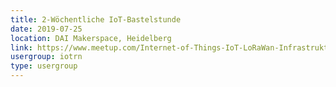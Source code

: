 ```yaml
---
title: 2-Wöchentliche IoT-Bastelstunde
date: 2019-07-25
location: DAI Makerspace, Heidelberg
link: https://www.meetup.com/Internet-of-Things-IoT-LoRaWan-Infrastruktur-4-RheinNeckar/events/cmbzlqyzkbhc/
usergroup: iotrn
type: usergroup
---
```

